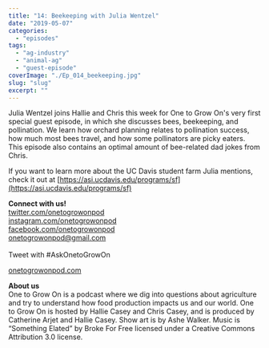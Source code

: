 ```yaml
---
title: "14: Beekeeping with Julia Wentzel"
date: "2019-05-07"
categories: 
  - "episodes"
tags: 
  - "ag-industry"
  - "animal-ag"
  - "guest-episode"
coverImage: "./Ep_014_beekeeping.jpg"
slug: "slug"
excerpt: ""
---
```


Julia Wentzel joins Hallie and Chris this week for One to Grow On's very first special guest episode, in which she discusses bees, beekeeping, and pollination. We learn how orchard planning relates to pollination success, how much most bees travel, and how some pollinators are picky eaters. This episode also contains an optimal amount of bee-related dad jokes from Chris.

If you want to learn more about the UC Davis student farm Julia mentions, check it out at [https://asi.ucdavis.edu/programs/sf](https://asi.ucdavis.edu/programs/sf)

**Connect with us!**  
[twitter.com/onetogrowonpod](http://twitter.com/onetogrowonpod)  
[instagram.com/onetogrowonpod  
](http://instagram.com/onetogrowonpod)[facebook.com/onetogrowonpod  
](http://facebook.com/onetogrowonpod)[onetogrowonpod@gmail.com  
](mailto:onetogrowonpod@gmail.com)  
Tweet with #AskOnetoGrowOn  
  
[onetogrowonpod.com](http://onetogrowonpod.com/)

**About us**  
One to Grow On is a podcast where we dig into questions about agriculture and try to understand how food production impacts us and our world. One to Grow On is hosted by Hallie Casey and Chris Casey, and is produced by Catherine Arjet and Hallie Casey. Show art is by Ashe Walker. Music is “Something Elated” by Broke For Free licensed under a Creative Commons Attribution 3.0 license.
